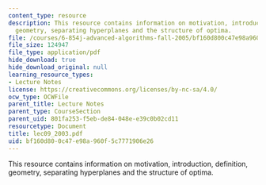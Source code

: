 ```yaml
---
content_type: resource
description: This resource contains information on motivation, introduction, definition,
  geometry, separating hyperplanes and the structure of optima.
file: /courses/6-854j-advanced-algorithms-fall-2005/bf160d800c47e98a960f5c7771906e26_lec09_2003.pdf
file_size: 124947
file_type: application/pdf
hide_download: true
hide_download_original: null
learning_resource_types:
- Lecture Notes
license: https://creativecommons.org/licenses/by-nc-sa/4.0/
ocw_type: OCWFile
parent_title: Lecture Notes
parent_type: CourseSection
parent_uid: 801fa253-f5eb-de84-048e-e39c0b02cd11
resourcetype: Document
title: lec09_2003.pdf
uid: bf160d80-0c47-e98a-960f-5c7771906e26
---
```

This resource contains information on motivation, introduction, definition, geometry, separating hyperplanes and the structure of optima.